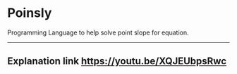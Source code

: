 

# Poinsly
Programming Language to help solve point slope for equation.

--------------------------------------------------------
Explanation link
https://youtu.be/XQJEUbpsRwc
--------------------------------------------------------

